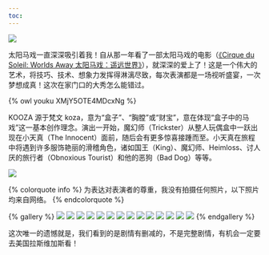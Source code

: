 ```yaml
---
toc:
---
```


![](/images/Kooza-cover.jpg)

太阳马戏一直深深吸引着我！自从那一年看了一部太阳马戏的电影（[《Cirque du Soleil: Worlds Away 太阳马戏：遥远世界》](https://movie.douban.com/subject/7065120/)），就深深的爱上了！这是一个伟大的艺术，将技巧、技术、想象力发挥得淋漓尽致，每次表演都是一场视听盛宴，一次梦想成真！这次在家门口的大秀怎么能错过。

<!--more-->

{% owl youku XMjY5OTE4MDcxNg %}

KOOZA 源于梵文 koza，意为“盒子”、“胸膛”或“财宝”，意在体现“盒子中的马戏”这一基本创作理念。演出一开始，魔幻师（Trickster）从整人玩偶盒中一跃出现在小天真（The Innocent）面前，随后会有更多惊喜接踵而至。小天真在旅程中将遇到许多服饰艳丽的滑稽角色，诸如国王（King）、魔幻师、Heimloss、讨人厌的旅行者（Obnoxious Tourist）和他的恶狗（Bad Dog）等等。

![](/images/Kooza14.jpeg)

{% colorquote info %}
为表达对表演者的尊重，我没有拍摄任何照片，以下照片均来自网络。
{% endcolorquote %}

{% gallery %}
![](/images/Kooza.jpeg)
![](/images/Kooza1.jpeg)
![](/images/Kooza2.jpeg)
![](/images/Kooza3.jpeg)
![](/images/Kooza4.jpeg)
![](/images/Kooza5.jpeg)
![](/images/Kooza6.jpeg)
![](/images/Kooza7.jpeg)
![](/images/Kooza8.jpeg)
![](/images/Kooza9.jpeg)
![](/images/Kooza10.jpeg)
![](/images/Kooza11.jpeg)
![](/images/Kooza12.jpeg)
![](/images/Kooza13.jpeg)
{% endgallery %}

这次唯一的遗憾就是，我们看到的是剧情有删减的，不是完整剧情，有机会一定要去美国拉斯维加斯看！

